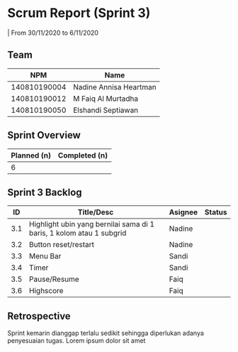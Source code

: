 # Scrum Report (Sprint 3)

| From 30/11/2020 to 6/11/2020

## Team

| NPM          | Name                   |
| ------------ | ---------------------- |
| 140810190004 | Nadine Annisa Heartman |
| 140810190012 | M Faiq Al Murtadha     |
| 140810190050 | Elshandi Septiawan     |

## Sprint Overview

| Planned (n) | Completed (n) |
| ----------- | ------------- |
| 6           |               |

## Sprint 3 Backlog

| ID  | Title/Desc                            										                  | Asignee | Status   |
| --- | --------------------------------------------------------------------------- | ------- | -------- |
| 3.1 | Highlight ubin yang bernilai sama di 1 baris, 1 kolom atau 1 subgrid        | Nadine  |          |
| 3.2 | Button reset/restart      													                        | Nadine  |          |
| 3.3 | Menu Bar        															                              | Sandi   |          |
| 3.4 | Timer 																		                                  | Sandi   |          |
| 3.5 | Pause/Resume         														                            | Faiq    |          |
| 3.6 | Highscore     																                              | Faiq    |          |

## Retrospective

Sprint kemarin dianggap terlalu sedikit sehingga diperlukan adanya penyesuaian tugas. Lorem ipsum dolor sit amet
